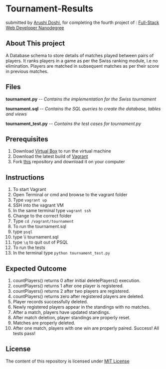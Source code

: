 # Tournament-Results
submitted by [Arushi Doshi](https://github.com/arushidoshi), for completing the fourth project of :
[Full-Stack Web Developer Nanodegree](https://www.udacity.com/course/nd004)

## About This project

A Database schema to store details of matches played between pairs of players. It ranks players in a game as per the Swiss ranking module, i.e no elimination.
Players are matched in subsequent matches as per their score in previous matches.

## Files 

**tournament.py** -- _Contains the implementation for the Swiss tournament_ 

**tournament.sql** -- _Contains the SQL queries to create the database, tables and views_  

**tournament_test.py** -- _Contains the test cases for tournament.py_  

## Prerequisites 

1. Download [Virtual Box](https://www.virtualbox.org/wiki/Downloads) to run the virtual machine
2. Download the latest build of [Vagrant](https://www.vagrantup.com/downloads.html)
3. Fork [this](https://github.com/arushidoshi/fullstack-nanodegree-vm) repository and download it on your computer

## Instructions

1. To start Vagrant
  1. Open Terminal or cmd and browse to the vagrant folder
  2. Type `vagrant up`
2. SSH into the vagrant VM
  1. In the same terminal type `vagrant ssh`
3. Change to the correct folder
  1. Type `cd /vagrant/tournament`
4. To run the tournament.sql 
  1. type `psql`
  2. type \i tournament.sql
  3. type `\q` to quit out of PSQL 
5. To run the tests
  1. In the terminal type `python tournament_test.py`

## Expected Outcome
1. countPlayers() returns 0 after initial deletePlayers() execution.
2. countPlayers() returns 1 after one player is registered.
3. countPlayers() returns 2 after two players are registered.
4. countPlayers() returns zero after registered players are deleted.
5. Player records successfully deleted.
6. Newly registered players appear in the standings with no matches.
7. After a match, players have updated standings.
8. After match deletion, player standings are properly reset.
9. Matches are properly deleted.
10. After one match, players with one win are properly paired.
Success!  All tests pass!

## License
The content of this repository is licensed under [MIT License](https://opensource.org/licenses/MIT)
